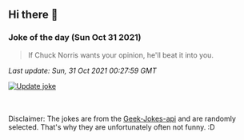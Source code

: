 ## Hi there 👋

### Joke of the day (Sun Oct 31 2021)
<!-- joke -->
>If Chuck Norris wants your opinion, he'll beat it into you.
<!-- /joke -->

*Last update: Sun, 31 Oct 2021 00:27:59 GMT*

[![Update joke](https://github.com/nclskfm/nclskfm/actions/workflows/joke.yml/badge.svg)](https://github.com/nclskfm/nclskfm/actions/workflows/joke.yml)

<br><br>
Disclaimer: The jokes are from the [Geek-Jokes-api](https://github.com/sameerkumar18/geek-joke-api) and are randomly selected. That's why they are unfortunately often not funny. :D
